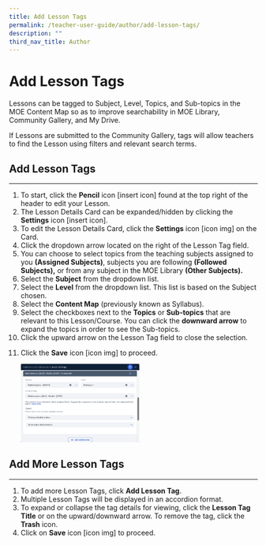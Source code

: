 ```yaml
---
title: Add Lesson Tags
permalink: /teacher-user-guide/author/add-lesson-tags/
description: ""
third_nav_title: Author
---
```

<h1 id="add-lesson-tags">Add Lesson Tags</h1>
<p>Lessons can be tagged to Subject, Level, Topics, and Sub-topics in the MOE Content Map so as to improve searchability in MOE Library, Community Gallery, and My Drive.</p>
<p>If Lessons are submitted to the Community Gallery, tags will allow teachers to find the Lesson using filters and relevant search terms.</p>
<h2 id="-add-lesson-tags-">Add Lesson Tags</h2>
<hr>
<ol>
<li>To start, click the <strong>Pencil</strong> icon [insert icon] found at the top right of the header to edit your Lesson.</li>
<li>The Lesson Details Card can be expanded/hidden by clicking the <strong>Settings</strong> icon [insert icon].</li>
<li>To edit the Lesson Details Card, click the <strong>Settings</strong> icon [icon img] on the Card. </li>
<li>Click the dropdown arrow located on the right of the Lesson Tag field.</li>
<li>You can choose to select topics from the teaching subjects assigned to you <strong>(Assigned Subjects)</strong>, subjects you are following <strong>(Followed Subjects),</strong> or from any subject in the MOE Library <strong>(Other Subjects).</strong></li>
<li>Select the <strong>Subject</strong> from the dropdown list.</li>
<li>Select the <strong>Level</strong> from the dropdown list. This list is based on the Subject chosen.</li>
<li>Select the <strong>Content Map</strong> (previously known as Syllabus).</li>
<li>Select the checkboxes next to the <strong>Topics</strong> or <strong>Sub-topics</strong> that are relevant to this Lesson/Course. You can click the <strong>downward arrow</strong> to expand the topics in order to see the Sub-topics.</li>
<li>Click the upward arrow on the Lesson Tag field to close the selection.</li>
<li><p>Click the <strong>Save</strong> icon [icon img] to proceed.</p>
<p><img style="width: 50%;" src="/images/2Teacher/AU-AddLessonTag1.png"></p>
</li>
</ol>
<h2 id="-add-more-lesson-tags-">Add More Lesson Tags</h2>
<hr>
<ol>
<li>To add more Lesson Tags, click <strong>Add Lesson Tag</strong>.</li>
<li>Multiple Lesson Tags will be displayed in an accordion format.</li>
<li>To expand or collapse the tag details for viewing, click the <strong>Lesson Tag Title</strong> or on the upward/downward arrow. To remove the tag, click the <strong>Trash</strong> icon.</li>
<li>Click on <strong>Save</strong> icon [icon img] to proceed.</li>
</ol>